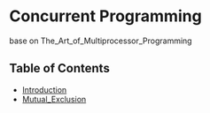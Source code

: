 # Concurrent Programming
base on The_Art_of_Multiprocessor_Programming

## Table of Contents
- [Introduction](./Introduction.md)
- [Mutual_Exclusion](./Mutual_Exclusion.md)